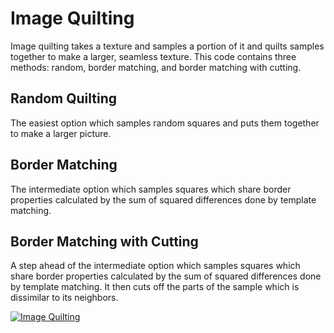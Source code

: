 # Image Quilting
Image quilting takes a texture and samples a portion of it and quilts samples together to make a larger, seamless texture. This code contains three methods: random, border matching, and border matching with cutting.


## Random Quilting

The easiest option which samples random squares and puts them together to make a larger picture.

## Border Matching

The intermediate option which samples squares which share border properties calculated by the sum of squared differences done by template matching.

## Border Matching with Cutting

A step ahead of the intermediate option which samples squares which share border properties calculated by the sum of squared differences done by template matching. It then cuts off the parts of the sample which is dissimilar to its neighbors.

[![Image Quilting](https://res.cloudinary.com/marcomontalbano/image/upload/v1652983742/video_to_markdown/images/youtube--xPWD77vmT2U-c05b58ac6eb4c4700831b2b3070cd403.jpg)](https://www.youtube.com/watch?v=xPWD77vmT2U "Image Quilting")
